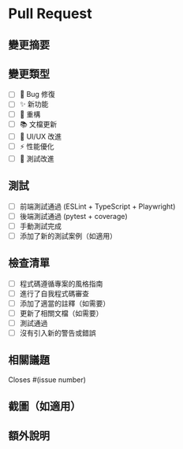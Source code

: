 # Pull Request

## 變更摘要
<!-- 請簡述這個PR的主要變更 -->

## 變更類型
<!-- 請勾選適當的選項 -->
- [ ] 🐛 Bug 修復
- [ ] ✨ 新功能
- [ ] 🔄 重構
- [ ] 📚 文檔更新
- [ ] 🎨 UI/UX 改進
- [ ] ⚡ 性能優化
- [ ] 🧪 測試改進

## 測試
<!-- 請說明如何測試這些變更 -->
- [ ] 前端測試通過 (ESLint + TypeScript + Playwright)
- [ ] 後端測試通過 (pytest + coverage)
- [ ] 手動測試完成
- [ ] 添加了新的測試案例（如適用）

## 檢查清單
- [ ] 程式碼遵循專案的風格指南
- [ ] 進行了自我程式碼審查
- [ ] 添加了適當的註釋（如需要）
- [ ] 更新了相關文檔（如需要）
- [ ] 測試通過
- [ ] 沒有引入新的警告或錯誤

## 相關議題
<!-- 請連結相關的 issue -->
Closes #(issue number)

## 截圖（如適用）
<!-- 如果有 UI 變更，請提供截圖 -->

## 額外說明
<!-- 其他需要說明的內容 -->